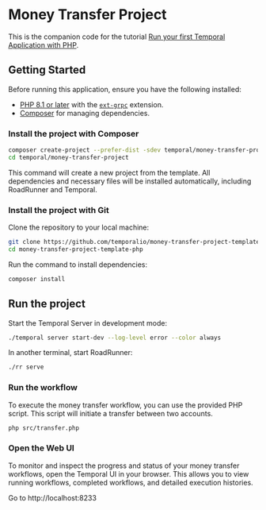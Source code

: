 # Money Transfer Project

This is the companion code for the tutorial [Run your first Temporal Application with PHP](https://learn.temporal.io/getting_started/php/hello_world_in_php/).

## Getting Started

Before running this application, ensure you have the following installed:
- [PHP 8.1 or later](https://www.php.net/downloads.php) with the [`ext-grpc`](https://pecl.php.net/package/grpc) extension.
- [Composer](https://getcomposer.org) for managing dependencies.

### Install the project with Composer

```bash
composer create-project --prefer-dist -sdev temporal/money-transfer-project
cd temporal/money-transfer-project
```

This command will create a new project from the template.
All dependencies and necessary files will be installed automatically, including RoadRunner and Temporal.

### Install the project with Git

Clone the repository to your local machine:

```bash
git clone https://github.com/temporalio/money-transfer-project-template-php
cd money-transfer-project-template-php
```

Run the command to install dependencies:

```bash
composer install
```

## Run the project

Start the Temporal Server in development mode:

```bash
./temporal server start-dev --log-level error --color always
```

In another terminal, start RoadRunner:

```bash
./rr serve
```

### Run the workflow

To execute the money transfer workflow, you can use the provided PHP script.
This script will initiate a transfer between two accounts.

```bash
php src/transfer.php
```

### Open the Web UI

To monitor and inspect the progress and status of your money transfer workflows, open the Temporal UI in your browser.
This allows you to view running workflows, completed workflows, and detailed execution histories.

Go to http://localhost:8233
